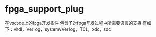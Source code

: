 <!--
 * #Author       : sterben(Duan)
 * #LastAuthor   : sterben(Duan)
 * #Date         : 2020-02-15 12:14:01
 * #lastTime     : 2020-02-15 22:24:38
 * #FilePath     : \README.md
 * #Description  : 
 -->

# fpga_support_plug

在vscode上的fpga开发插件
包含了对fpga开发过程中所需要语言的支持
有如下：vhdl，Verilog，systemvVerilog，TCL，xdc，sdc
